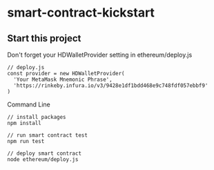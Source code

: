 # smart-contract-kickstart

## Start this project
Don't forget your HDWalletProvider setting in ethereum/deploy.js

```
// deploy.js
const provider = new HDWalletProvider(
  'Your MetaMask Mnemonic Phrase',
  'https://rinkeby.infura.io/v3/9428e1df1bdd468e9c748fdf057ebbf9'
)
```

Command Line
```
// install packages
npm install

// run smart contract test
npm run test

// deploy smart contract
node ethereum/deploy.js
```
